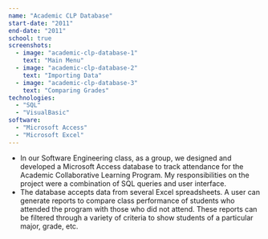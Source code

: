 ```yaml
---
name: "Academic CLP Database"
start-date: "2011"
end-date: "2011"
school: true
screenshots:
  - image: "academic-clp-database-1"
    text: "Main Menu"
  - image: "academic-clp-database-2"
    text: "Importing Data"
  - image: "academic-clp-database-3"
    text: "Comparing Grades"
technologies:
  - "SQL"
  - "VisualBasic"
software:
  - "Microsoft Access"
  - "Microsoft Excel"
---
```

+ In our Software Engineering class, as a group, we designed and developed a Microsoft Access database to track attendance for the Academic Collaborative Learning Program. My responsibilities on the project were a combination of SQL queries and user interface.
+ The database accepts data from several Excel spreadsheets. A user can generate reports to compare class performance of students who attended the program with those who did not attend. These reports can be filtered through a variety of criteria to show students of a particular major, grade, etc.
